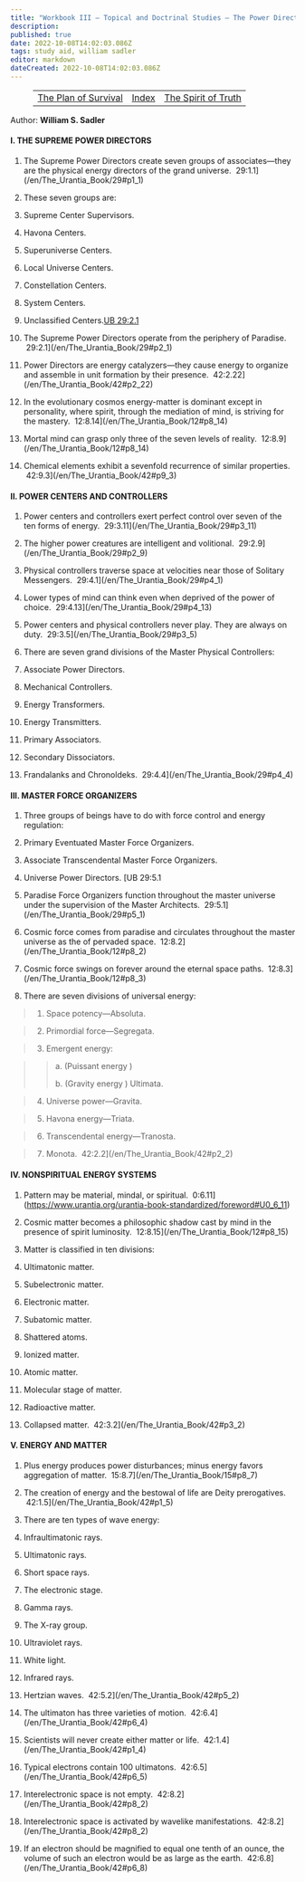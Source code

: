 ```yaml
---
title: "Workbook III — Topical and Doctrinal Studies — The Power Directors"
description: 
published: true
date: 2022-10-08T14:02:03.086Z
tags: study aid, william sadler
editor: markdown
dateCreated: 2022-10-08T14:02:03.086Z
---
```


<figure class="table chapter-navigator">
	<table>
		<tbody>
		<tr>
			<td><a href="/en/William_S_Sadler/Workbook_3_Topical_and_Doctrinal_Studies/The_Plan_of_Survival">The Plan of Survival</a></td>
			<td><a href="/en/William_S_Sadler/Workbook_3_Topical_and_Doctrinal_Studies/Index">Index</a></td>
			<td><a href="/en/William_S_Sadler/Workbook_3_Topical_and_Doctrinal_Studies/The_Spirit_of_Truth">The Spirit of Truth</a></td>
		</tr>
		</tbody>
	</table>
</figure>

Author: **William S. Sadler**

#### I. THE SUPREME POWER DIRECTORS

1. The Supreme Power Directors create seven groups of associates—they are the physical energy directors of the grand universe.  29:1.1](/en/The_Urantia_Book/29#p1_1)

2. These seven groups are:

1. Supreme Center Supervisors.
2. Havona Centers.
3. Superuniverse Centers.
4. Local Universe Centers.
5. Constellation Centers.
6. System Centers.
7. Unclassified Centers.[UB 29:2.1](/en/The_Urantia_Book/29#p2_1)

3. The Supreme Power Directors operate from the periphery of Paradise.  29:2.1](/en/The_Urantia_Book/29#p2_1)

4. Power Directors are energy catalyzers—they cause energy to organize and assemble in unit formation by their presence.  42:2.22](/en/The_Urantia_Book/42#p2_22)

5. In the evolutionary cosmos energy-matter is dominant except in personality, where spirit, through the mediation of mind, is striving for the mastery.  12:8.14](/en/The_Urantia_Book/12#p8_14)

6. Mortal mind can grasp only three of the seven levels of reality.  12:8.9](/en/The_Urantia_Book/12#p8_14)

7. Chemical elements exhibit a sevenfold recurrence of similar properties.  42:9.3](/en/The_Urantia_Book/42#p9_3)

#### II. POWER CENTERS AND CONTROLLERS

1. Power centers and controllers exert perfect control over seven of the ten forms of energy.  29:3.11](/en/The_Urantia_Book/29#p3_11)

2. The higher power creatures are intelligent and volitional.  29:2.9](/en/The_Urantia_Book/29#p2_9)

3. Physical controllers traverse space at velocities near those of Solitary Messengers.  29:4.1](/en/The_Urantia_Book/29#p4_1)

4. Lower types of mind can think even when deprived of the power of choice.  29:4.13](/en/The_Urantia_Book/29#p4_13)

5. Power centers and physical controllers never play. They are always on duty.  29:3.5](/en/The_Urantia_Book/29#p3_5)

6. There are seven grand divisions of the Master Physical Controllers:

1. Associate Power Directors.
2. Mechanical Controllers.
3. Energy Transformers.
4. Energy Transmitters.
5. Primary Associators.
6. Secondary Dissociators.
7. Frandalanks and Chronoldeks.  29:4.4](/en/The_Urantia_Book/29#p4_4)

#### III. MASTER FORCE ORGANIZERS

1. Three groups of beings have to do with force control and energy regulation:

1. Primary Eventuated Master Force Organizers.
2. Associate Transcendental Master Force Organizers.
3. Universe Power Directors. [UB 29:5.1

2. Paradise Force Organizers function throughout the master universe under the supervision of the Master Architects.  29:5.1](/en/The_Urantia_Book/29#p5_1)

3. Cosmic force comes from paradise and circulates throughout the master universe as the of pervaded space.  12:8.2](/en/The_Urantia_Book/12#p8_2)

4. Cosmic force swings on forever around the eternal space paths.  12:8.3](/en/The_Urantia_Book/12#p8_3)

5. There are seven divisions of universal energy:

> 1. Space potency—Absoluta.

> 2. Primordial force—Segregata.

> 3. Emergent energy:

> > a. (Puissant energy )
> > 
> > b. (Gravity energy ) Ultimata.

> 4. Universe power—Gravita.

> 5. Havona energy—Triata.

> 6. Transcendental energy—Tranosta.

> 7. Monota.  42:2.2](/en/The_Urantia_Book/42#p2_2)

#### IV. NONSPIRITUAL ENERGY SYSTEMS

1. Pattern may be material, mindal, or spiritual.  0:6.11](https://www.urantia.org/urantia-book-standardized/foreword#U0_6_11)

2. Cosmic matter becomes a philosophic shadow cast by mind in the presence of spirit luminosity.  12:8.15](/en/The_Urantia_Book/12#p8_15)

3. Matter is classified in ten divisions:

1. Ultimatonic matter.
2. Subelectronic matter.
3. Electronic matter.
4. Subatomic matter.
5. Shattered atoms.
6. Ionized matter.
7. Atomic matter.
8. Molecular stage of matter.
9. Radioactive matter.
10. Collapsed matter.  42:3.2](/en/The_Urantia_Book/42#p3_2)

#### V. ENERGY AND MATTER

1. Plus energy produces power disturbances; minus energy favors aggregation of matter.  15:8.7](/en/The_Urantia_Book/15#p8_7)

2. The creation of energy and the bestowal of life are Deity prerogatives.  42:1.5](/en/The_Urantia_Book/42#p1_5)

3. There are ten types of wave energy:

1. Infraultimatonic rays.
2. Ultimatonic rays.
3. Short space rays.
4. The electronic stage.
5. Gamma rays.
6. The X-ray group.
7. Ultraviolet rays.
8. White light.
9. Infrared rays.
10. Hertzian waves.  42:5.2](/en/The_Urantia_Book/42#p5_2)

4. The ultimaton has three varieties of motion.  42:6.4](/en/The_Urantia_Book/42#p6_4)

5. Scientists will never create either matter or life.  42:1.4](/en/The_Urantia_Book/42#p1_4)

6. Typical electrons contain 100 ultimatons.  42:6.5](/en/The_Urantia_Book/42#p6_5)

7. Interelectronic space is not empty.  42:8.2](/en/The_Urantia_Book/42#p8_2)

8. Interelectronic space is activated by wavelike manifestations.  42:8.2](/en/The_Urantia_Book/42#p8_2)

9. If an electron should be magnified to equal one tenth of an ounce, the volume of such an electron would be as large as the earth.  42:6.8](/en/The_Urantia_Book/42#p6_8)